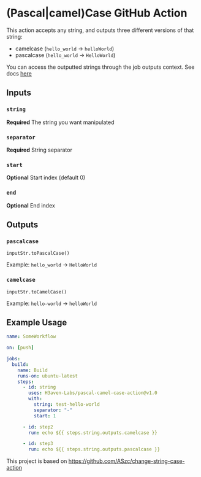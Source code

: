 # (Pascal|camel)Case GitHub Action

This action accepts any string, and outputs three different versions of that string:

- camelcase (`hello_world` -> `helloWorld`)
- pascalcase (`hello_world` -> `HelloWorld`)

You can access the outputted strings through the job outputs context. See docs [here](https://docs.github.com/en/actions/reference/workflow-syntax-for-github-actions#jobsjobs_idoutputs)

## Inputs

### `string`

**Required** The string you want manipulated

### `separator`

**Required** String separator

### `start`

**Optional** Start index (default 0)

### `end`

**Optional** End index

## Outputs

### `pascalcase`

`inputStr.toPascalCase()`

Example: `hello_world` -> `HelloWorld`

### `camelcase`

`inputStr.toCamelCase()`

Example: `hello-world` -> `helloWorld`

## Example Usage

```yaml
name: SomeWorkflow

on: [push]

jobs:
  build:
    name: Build
    runs-on: ubuntu-latest
    steps:
      - id: string
        uses: H3aven-Labs/pascal-camel-case-action@v1.0
        with:
          string: test-hello-world
          separator: "-"
          start: 1

      - id: step2
        run: echo ${{ steps.string.outputs.camelcase }}

      - id: step3
        run: echo ${{ steps.string.outputs.pascalcase }}

```

This project is based on https://github.com/ASzc/change-string-case-action
